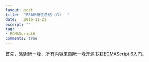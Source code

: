 ```yaml
---
layout: post
title:  "ES6新特性总结（八）--"
date:   2016-11-21
excerpt: ""
tag:
- ECMAScript6
comments: true
---
```


首先，感谢阮一峰，所有内容来自阮一峰开源书籍[ECMAScript 6入门](http://es6.ruanyifeng.com/#README)。